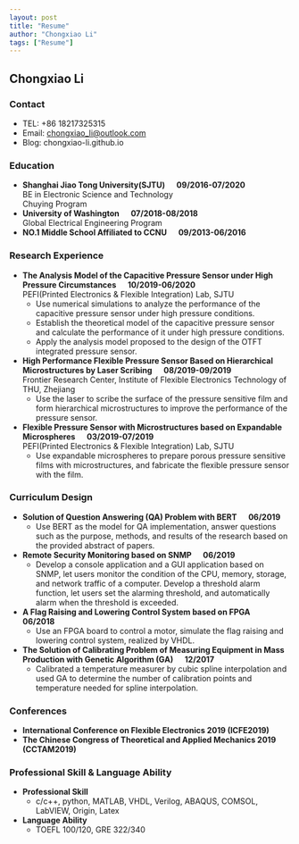 ```yaml
---
layout: post  
title: "Resume"  
author: "Chongxiao Li"
tags: ["Resume"]
---
```

## Chongxiao Li

### Contact
- TEL: +86 18217325315  
- Email: chongxiao_li@outlook.com  
- Blog: chongxiao-li.github.io  

### Education
- **Shanghai Jiao Tong University(SJTU) &emsp; 09/2016-07/2020**  
BE in Electronic Science and Technology  
Chuying Program
- **University of Washington &emsp; 07/2018-08/2018**  
Global Electrical Engineering Program
- **NO.1 Middle School Affiliated to CCNU &emsp; 09/2013-06/2016**

### Research Experience
- **The Analysis Model of the Capacitive Pressure Sensor under High Pressure Circumstances &emsp; 10/2019-06/2020**  
PEFI(Printed Electronics & Flexible Integration) Lab, SJTU
    - Use numerical simulations to analyze the performance of the capacitive pressure sensor under high pressure conditions.
    - Establish the theoretical model of the capacitive pressure sensor and calculate the performance of it under high pressure conditions.
    - Apply the analysis model proposed to the design of the OTFT integrated pressure sensor.
- **High Performance Flexible Pressure Sensor Based on Hierarchical Microstructures by Laser Scribing &emsp; 08/2019-09/2019**  
Frontier Research Center, Institute of Flexible Electronics Technology of THU, Zhejiang
    - Use the laser to scribe the surface of the pressure sensitive film and form hierarchical microstructures to improve the performance of the pressure sensor.
- **Flexible Pressure Sensor with Microstructures based on Expandable Microspheres &emsp; 03/2019-07/2019**  
PEFI(Printed Electronics & Flexible Integration) Lab, SJTU  
    - Use expandable microspheres to prepare porous pressure sensitive films with microstructures, and fabricate the flexible pressure sensor with the film.

### Curriculum Design
- **Solution of Question Answering (QA) Problem with BERT &emsp; 06/2019**
    - Use BERT as the model for QA implementation, answer questions such as the purpose, methods, and results of the research based on the provided abstract of papers.
- **Remote Security Monitoring based on SNMP &emsp; 06/2019**
    - Develop a console application and a GUI application based on SNMP, let users monitor the condition of the CPU, memory, storage, and network traffic of a computer. Develop a threshold alarm function, let users set the alarming threshold, and automatically alarm when the threshold is exceeded.
- **A Flag Raising and Lowering Control System based on FPGA &emsp; 06/2018**
    - Use an FPGA board to control a motor, simulate the flag raising and lowering control system, realized by VHDL.
- **The Solution of Calibrating Problem of Measuring Equipment in Mass Production with Genetic Algorithm (GA) &emsp; 12/2017**
    - Calibrated a temperature measurer by cubic spline interpolation and used GA to determine the number of calibration points and temperature needed for spline interpolation.

### Conferences
- **International Conference on Flexible Electronics 2019 (ICFE2019)**
- **The Chinese Congress of Theoretical and Applied Mechanics 2019 (CCTAM2019)**

### Professional Skill & Language Ability
- **Professional Skill**
    - c/c++, python, MATLAB, VHDL, Verilog, ABAQUS, COMSOL, LabVIEW, Origin, Latex
- **Language Ability**
    - TOEFL 100/120, GRE 322/340